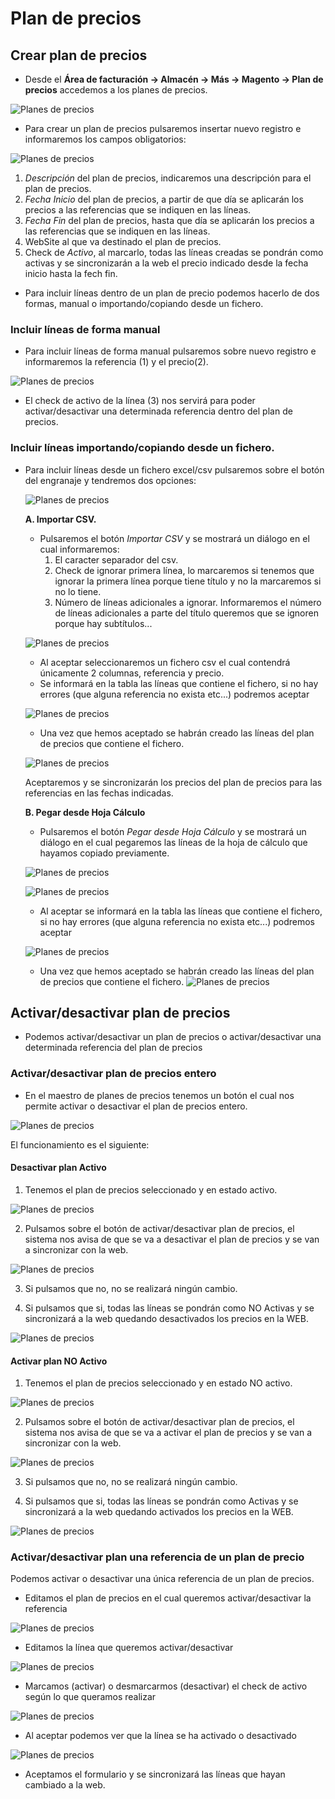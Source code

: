 # Plan de precios

## Crear plan de precios

* Desde el **Área de facturación -> Almacén -> Más -> Magento -> Plan de precios** accedemos a los planes de precios.

![Planes de precios](./img/mg_planesprecios.png)

* Para crear un plan de precios pulsaremos insertar nuevo registro e informaremos los campos obligatorios:

![Planes de precios](./img/mg_planesprecios2.png)

1. *Descripción* del plan de precios, indicaremos una descripción para el plan de precios.
2. *Fecha Inicio* del plan de precios, a partir de que día se aplicarán los precios a las referencias que se indiquen en las líneas.
3. *Fecha Fin* del plan de precios, hasta que día se aplicarán los precios a las referencias que se indiquen en las líneas.
4. WebSite al que va destinado el plan de precios.
5. Check de *Activo*, al marcarlo, todas las líneas creadas se pondrán como activas y se sincronizarán a la web el precio indicado desde la fecha inicio hasta la fech fin.

* Para incluir líneas dentro de un plan de precio podemos hacerlo de dos formas, manual o importando/copiando desde un fichero.

### Incluir líneas de forma manual

* Para incluir líneas de forma manual pulsaremos sobre nuevo registro e informaremos la referencia (1) y el precio(2).

![Planes de precios](./img/mg_planesprecios3.png)

* El check de activo de la línea (3) nos servirá para poder activar/desactivar una determinada referencia dentro del plan de precios.

### Incluir líneas importando/copiando desde un fichero.

* Para incluir líneas desde un fichero excel/csv pulsaremos sobre el botón del engranaje y tendremos dos opciones:

    ![Planes de precios](./img/mg_planesprecios4.png)

    **A. Importar CSV.** 
    - Pulsaremos el botón *Importar CSV* y se mostrará un diálogo en el cual informaremos:
        1. El caracter separador del csv.
        2. Check de ignorar primera línea, lo marcaremos si tenemos que ignorar la primera línea porque tiene título y no la marcaremos si no lo tiene.
        3. Número de líneas adicionales a ignorar. Informaremos el número de líneas adicionales a parte del título queremos que se ignoren porque hay subtítulos...

    ![Planes de precios](./img/mg_planesprecios5.png)

    - Al aceptar seleccionaremos un fichero csv el cual contendrá únicamente 2 columnas, referencia y precio.
    - Se informará en la tabla las líneas que contiene el fichero, si no hay errores (que alguna referencia no exista etc...) podremos aceptar

    ![Planes de precios](./img/mg_planesprecios6.png)

    - Una vez que hemos aceptado se habrán creado las líneas del plan de precios que contiene el fichero.

    ![Planes de precios](./img/mg_planesprecios7.png)

    Aceptaremos y se sincronizarán los precios del plan de precios para las referencias en las fechas indicadas.    

    **B. Pegar desde Hoja Cálculo**

    - Pulsaremos el botón *Pegar desde Hoja Cálculo* y se mostrará un diálogo en el cual pegaremos las líneas de la hoja de cálculo que hayamos copiado previamente.

    ![Planes de precios](./img/mg_planesprecios8.png)

    ![Planes de precios](./img/mg_planesprecios9.png)

    - Al aceptar se informará en la tabla las líneas que contiene el fichero, si no hay errores (que alguna referencia no exista etc...) podremos aceptar

    ![Planes de precios](./img/mg_planesprecios6.png)
    
    - Una vez que hemos aceptado se habrán creado las líneas del plan de precios que contiene el fichero.
![Planes de precios](./img/mg_planesprecios7.png)

## Activar/desactivar plan de precios

- Podemos activar/desactivar un plan de precios o activar/desactivar una determinada referencia del plan de precios

### Activar/desactivar plan de precios entero

- En el maestro de planes de precios tenemos un botón el cual nos permite activar o desactivar el plan de precios entero.

![Planes de precios](./img/mg_planesprecios10.png)
    
El funcionamiento es el siguiente:

#### Desactivar plan Activo

1. Tenemos el plan de precios seleccionado y en estado activo.
    
![Planes de precios](./img/mg_planesprecios11.png)

2. Pulsamos sobre el botón de activar/desactivar plan de precios, el sistema nos avisa de que se va a desactivar el plan de precios y se van a sincronizar con la web.

![Planes de precios](./img/mg_planesprecios12.png)

3. Si pulsamos que no, no se realizará ningún cambio.

4. Si pulsamos que si, todas las líneas se pondrán como NO Activas y se sincronizará a la web quedando desactivados los precios en la WEB.


![Planes de precios](./img/mg_planesprecios13.png)


#### Activar plan NO Activo

1. Tenemos el plan de precios seleccionado y en estado NO activo.
    
![Planes de precios](./img/mg_planesprecios14.png)

2. Pulsamos sobre el botón de activar/desactivar plan de precios, el sistema nos avisa de que se va a activar el plan de precios y se van a sincronizar con la web.

![Planes de precios](./img/mg_planesprecios15.png)

3. Si pulsamos que no, no se realizará ningún cambio.

4. Si pulsamos que si, todas las líneas se pondrán como Activas y se sincronizará a la web quedando activados los precios en la WEB.


![Planes de precios](./img/mg_planesprecios16.png)


### Activar/desactivar plan una referencia de un plan de precio

Podemos activar o desactivar una única referencia de un plan de precios.

- Editamos el plan de precios en el cual queremos activar/desactivar la referencia

![Planes de precios](./img/mg_planesprecios17.png)

- Editamos la línea que queremos activar/desactivar

![Planes de precios](./img/mg_planesprecios18.png)

- Marcamos (activar) o desmarcarmos (desactivar) el check de activo según lo que queramos realizar

![Planes de precios](./img/mg_planesprecios19.png)

- Al aceptar podemos ver que la línea se ha activado o desactivado

![Planes de precios](./img/mg_planesprecios20.png)

- Aceptamos el formulario y se sincronizará las líneas que hayan cambiado a la web.


